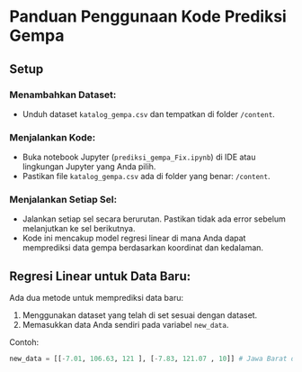 # Panduan Penggunaan Kode Prediksi Gempa

## Setup

### Menambahkan Dataset:
- Unduh dataset `katalog_gempa.csv` dan tempatkan di folder `/content`.

### Menjalankan Kode:
- Buka notebook Jupyter (`prediksi_gempa_Fix.ipynb`) di IDE atau lingkungan Jupyter yang Anda pilih.
- Pastikan file `katalog_gempa.csv` ada di folder yang benar: `/content`.

### Menjalankan Setiap Sel:
- Jalankan setiap sel secara berurutan. Pastikan tidak ada error sebelum melanjutkan ke sel berikutnya.
- Kode ini mencakup model regresi linear di mana Anda dapat memprediksi data gempa berdasarkan koordinat dan kedalaman.

## Regresi Linear untuk Data Baru:
Ada dua metode untuk memprediksi data baru:
1. Menggunakan dataset yang telah di set sesuai dengan dataset.
2. Memasukkan data Anda sendiri pada variabel `new_data`.

Contoh:

```python
new_data = [[-7.01, 106.63, 121 ], [-7.83, 121.07 , 10]] # Jawa Barat dan Sulawesi Selatan
